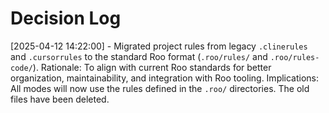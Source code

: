 # Decision Log

[2025-04-12 14:22:00] - Migrated project rules from legacy `.clinerules` and `.cursorrules` to the standard Roo format (`.roo/rules/` and `.roo/rules-code/`). Rationale: To align with current Roo standards for better organization, maintainability, and integration with Roo tooling. Implications: All modes will now use the rules defined in the `.roo/` directories. The old files have been deleted.